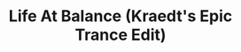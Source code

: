 ---
layout: song
id: 15
title: Life At Balance (Kraedt's Epic Trance Edit)
artist: Jordan Maron vs Kraedt
genre: Trance
image: Life At Balance.jpg
buy-able: false
downloadable: true
yt-id: 8XzaILSakZg
itunes:
beatport:
gplay:
amazon:
license: 1
---